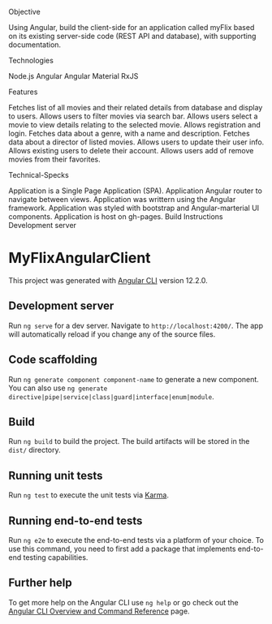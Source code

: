 Objective

Using Angular, build the client-side for an application called myFlix based on its existing server-side code (REST API and database), with supporting documentation.

Technologies

Node.js
Angular
Angular Material
RxJS

Features

Fetches list of all movies and their related details from database and display to users.
Allows users to filter movies via search bar.
Allows users select a movie to view details relating to the selected movie.
Allows registration and login.
Fetches data about a genre, with a name and description.
Fetches data about a director of listed movies.
Allows users to update their user info.
Allows existing users to delete their account.
Allows users add of remove movies from their favorites.

Technical-Specks

Application is a Single Page Application (SPA).
Application Angular router to navigate between views.
Application was writtern using the Angular framework.
Application was styled with bootstrap and Angular-marterial UI components.
Application is host on gh-pages.
Build Instructions
Development server


# MyFlixAngularClient

This project was generated with [Angular CLI](https://github.com/angular/angular-cli) version 12.2.0.

## Development server

Run `ng serve` for a dev server. Navigate to `http://localhost:4200/`. The app will automatically reload if you change any of the source files.

## Code scaffolding

Run `ng generate component component-name` to generate a new component. You can also use `ng generate directive|pipe|service|class|guard|interface|enum|module`.

## Build

Run `ng build` to build the project. The build artifacts will be stored in the `dist/` directory.

## Running unit tests

Run `ng test` to execute the unit tests via [Karma](https://karma-runner.github.io).

## Running end-to-end tests

Run `ng e2e` to execute the end-to-end tests via a platform of your choice. To use this command, you need to first add a package that implements end-to-end testing capabilities.

## Further help

To get more help on the Angular CLI use `ng help` or go check out the [Angular CLI Overview and Command Reference](https://angular.io/cli) page.

